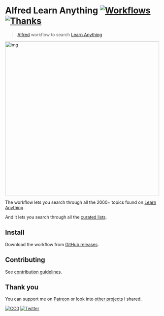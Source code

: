 # Alfred Learn Anything [![Workflows](https://img.shields.io/badge/-more%20workflows-0a0a0a.svg?style=flat&colorA=0a0a0a)](https://github.com/learn-anything/alfred-workflows#readme) [![Thanks](http://bit.ly/saythankss)](https://patreon.com/nikitavoloboev)

> [Alfred](https://www.alfredapp.com/) workflow to search [Learn Anything](https://learn-anything.xyz/)

<img src="https://i.imgur.com/SvtpAcu.png" width="500" alt="img">

The workflow lets you search through all the 2000+ topics found on [Learn Anything](https://learn-anything.xyz/).

And it lets you search through all the [curated lists](https://github.com/learn-anything/curated-lists#readme).

## Install

Download the workflow from [GitHub releases](../../releases/latest).

## Contributing

See [contribution guidelines](CONTRIBUTING.md#readme).

## Thank you

You can support me on [Patreon](https://www.patreon.com/nikitavoloboev) or look into [other projects](https://nikitavoloboev.xyz/projects) I shared.

[![CC0](https://img.shields.io/badge/license-CC0-0a0a0a.svg?style=flat&colorA=0a0a0a)](https://creativecommons.org/publicdomain/zero/1.0/) [![Twitter](http://bit.ly/nikitweet)](https://twitter.com/nikitavoloboev)
